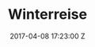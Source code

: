 ---
title: Winterreise
date: 2017-04-08 17:23:00 Z
image: "/uploads/winterreise.jpg"
director: Yael Ronen
credit: Score
---